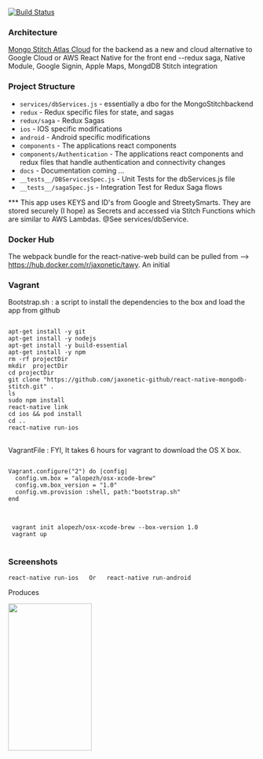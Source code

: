 [![Build Status](https://travis-ci.com/jaxonetic-github/react-native-mongodb-stitch.svg?branch=master)](https://travis-ci.com/jaxonetic-github/react-native-mongodb-stitch)

### Architecture
[Mongo Stitch Atlas Cloud](https://www.mongodb.com/cloud/stitch) for the backend as a new and cloud alternative to Google Cloud or AWS
React Native for the front end 
   --redux saga, Native Module, Google Signin, Apple Maps, MongdDB Stitch integration


### Project Structure

* `services/dbServices.js` - essentially a dbo for the MongoStitchbackend
* `redux` - Redux specific files for state, and sagas
* `redux/saga` - Redux Sagas
* `ios` - IOS specific modifications
* `android` - Android specific modifications
* `components` - The applications react components
* `components/Authentication` - The applications react components and redux files that handle authentication and connectivity changes
* `docs` - Documentation coming ...
* `__tests__/DBServicesSpec.js` - Unit Tests for the dbServices.js file
* `__tests__/sagaSpec.js` - Integration Test for Redux Saga flows


*** This app uses KEYS and ID's from Google and StreetySmarts.  They are stored securely (I hope) as Secrets and accessed via Stitch Functions which are similar to AWS Lambdas.  @See services/dbService.

### Docker Hub
The webpack bundle for the react-native-web build can be pulled from -->  https://hub.docker.com/r/jaxonetic/tawy.
An initial 

### Vagrant
<div>
Bootstrap.sh : a script to install the dependencies to the box and load the app from github
<pre>
<code>
apt-get install -y git
apt-get install -y nodejs
apt-get install -y build-essential
apt-get install -y npm
rm -rf projectDir
mkdir  projectDir
cd projectDir 
git clone "https://github.com/jaxonetic-github/react-native-mongodb-stitch.git" .
ls
sudo npm install
react-native link
cd ios && pod install
cd ..
react-native run-ios
</code>
</pre>
</div>


<div>
VagrantFile : FYI, It takes 6 hours for vagrant to download the OS X box.
<pre>
<code>
Vagrant.configure("2") do |config|
  config.vm.box = "alopezh/osx-xcode-brew"
  config.vm.box_version = "1.0"
  config.vm.provision :shell, path:"bootstrap.sh"
end
</code>
</pre>
</div>


<div><pre>
<code>
 vagrant init alopezh/osx-xcode-brew --box-version 1.0
 vagrant up
</code>
</pre></div>

### Screenshots

```
react-native run-ios   Or   react-native run-android
```

Produces

<img src="https://github.com/jaxonetic-github/react-native-mongodb-stitch/blob/master/images/profileDemoUpdate.gif" align="left" height="300" width="170" >
